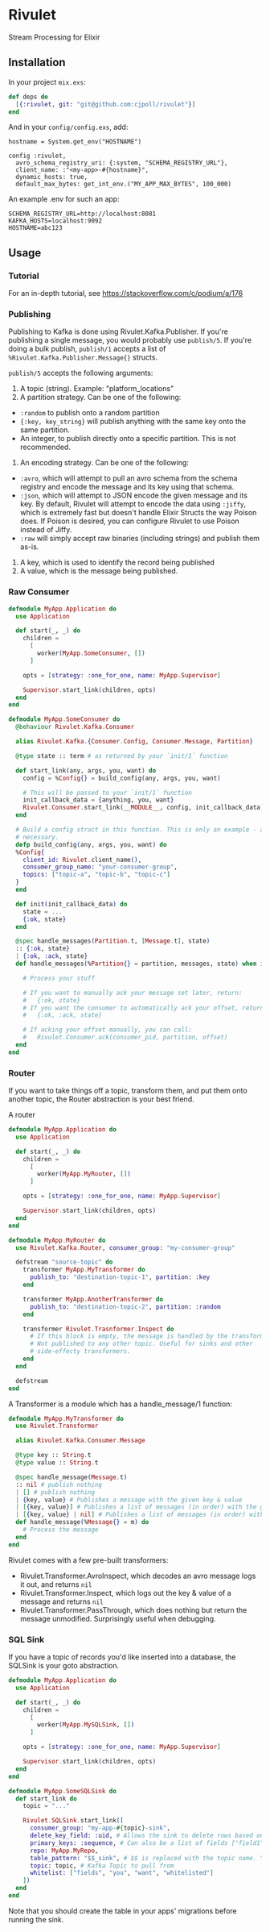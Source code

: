 # Rivulet

Stream Processing for Elixir

## Installation

In your project `mix.exs`:

```elixir
def deps do
  [{:rivulet, git: "git@github.com:cjpoll/rivulet"}]
end
```

And in your `config/config.exs`, add:

```
hostname = System.get_env("HOSTNAME")

config :rivulet,
  avro_schema_registry_uri: {:system, "SCHEMA_REGISTRY_URL"},
  client_name: :"<my-app>-#{hostname}",
  dynamic_hosts: true,
  default_max_bytes: get_int_env.("MY_APP_MAX_BYTES", 100_000)
```

An example .env for such an app:

```
SCHEMA_REGISTRY_URL=http://localhost:8081
KAFKA_HOSTS=localhost:9092
HOSTNAME=abc123
```

## Usage

### Tutorial

For an in-depth tutorial, see https://stackoverflow.com/c/podium/a/176

### Publishing

Publishing to Kafka is done using Rivulet.Kafka.Publisher.
If you're publishing a single message, you would probably use `publish/5`.
If you're doing a bulk publish, `publish/1` accepts a list of
`%Rivulet.Kafka.Publisher.Message{}` structs.

`publish/5` accepts the following arguments:

1. A topic (string). Example: "platform_locations"
1. A partition strategy. Can be one of the following:
  - `:random` to publish onto a random partition
  - `{:key, key_string}` will publish anything with the same key onto the same partition.
  - An integer, to publish directly onto a specific partition. This is not recommended.
1. An encoding strategy. Can be one of the following:
  - `:avro`, which will attempt to pull an avro schema from the schema registry and encode the message and its key using that schema.
  - `:json`, which will attempt to JSON encode the given message and its key. By default, Rivulet will attempt to encode the data using `:jiffy`, which is extremely fast but doesn't handle Elixir Structs the way Poison does. If Poison is desired, you can configure Rivulet to use Poison instead of Jiffy.
  - `:raw` will simply accept raw binaries (including strings) and publish them as-is.
1. A key, which is used to identify the record being published
1. A value, which is the message being published.

### Raw Consumer

```elixir
defmodule MyApp.Application do
  use Application

  def start(_, _) do
    children =
      [
        worker(MyApp.SomeConsumer, [])
      ]

    opts = [strategy: :one_for_one, name: MyApp.Supervisor]

    Supervisor.start_link(children, opts)
  end
end
```

```elixir
defmodule MyApp.SomeConsumer do
  @behaviour Rivulet.Kafka.Consumer

  alias Rivulet.Kafka.{Consumer.Config, Consumer.Message, Partition}

  @type state :: term # as returned by your `init/1` function

  def start_link(any, args, you, want) do
    config = %Config{} = build_config(any, args, you, want)

    # This will be passed to your `init/1` function
    init_callback_data = {anything, you, want}
    Rivulet.Consumer.start_link(__MODULE__, config, init_callback_data)
  end

  # Build a config struct in this function. This is only an example - adjust as
  # necessary.
  defp build_config(any, args, you, want) do
  %Config{
    client_id: Rivulet.client_name(),
    consumer_group_name: "your-consumer-group",
    topics: ["topic-a", "topic-b", "topic-c"]
  }
  end

  def init(init_callback_data) do
    state = ...
    {:ok, state}
  end

  @spec handle_messages(Partition.t, [Message.t], state)
  :: {:ok, state}
  | {:ok, :ack, state}
  def handle_messages(%Partition{} = partition, messages, state) when is_list(messages) do

    # Process your stuff

    # If you want to manually ack your message set later, return:
    #   {:ok, state}
    # If you want the consumer to automatically ack your offset, return:
    #   {:ok, :ack, state}

    # If acking your offset manually, you can call:
    #   Rivulet.Consumer.ack(consumer_pid, partition, offset)
  end
end
```

### Router

If you want to take things off a topic, transform them, and put them onto
another topic, the Router abstraction is your best friend.

A router

```elixir
defmodule MyApp.Application do
  use Application

  def start(_, _) do
    children =
      [
        worker(MyApp.MyRouter, [])
      ]

    opts = [strategy: :one_for_one, name: MyApp.Supervisor]

    Supervisor.start_link(children, opts)
  end
end
```

```elixir
defmodule MyApp.MyRouter do
  use Rivulet.Kafka.Router, consumer_group: "my-consumer-group"

  defstream "source-topic" do
    transformer MyApp.MyTransformer do
      publish_to: "destination-topic-1", partition: :key
    end

    transformer MyApp.AnotherTransformer do
      publish_to: "destination-topic-2", partition: :random
    end

    transformer Rivulet.Trasnformer.Inspect do
      # If this block is empty, the message is handled by the transformer, but
      # Not published to any other topic. Useful for sinks and other
      # side-effecty transformers.
    end
  end

  defstream
end
```

A Transformer is a module which has a handle_message/1 function:

```elixir
defmodule MyApp.MyTransformer do
  use Rivulet.Transformer

  alias Rivulet.Kafka.Consumer.Message

  @type key :: String.t
  @type value :: String.t

  @spec handle_message(Message.t)
  :: nil # publish nothing
  | [] # publish nothing
  | {key, value} # Publishes a message with the given key & value
  | [{key, value}] # Publishes a list of messages (in order) with the given key/value pairs
  | [{key, value} | nil] # Publishes a list of messages (in order) with the given key/value pairs, filtering out the `nil` elements.
  def handle_message(%Message{} = m) do
    # Process the message
  end
end
```

Rivulet comes with a few pre-built transformers:

- Rivulet.Transformer.AvroInspect, which decodes an avro message logs it out, and returns `nil`
- Rivulet.Transformer.Inspect, which logs out the key & value of a message and returns `nil`
- Rivulet.Transformer.PassThrough, which does nothing but return the message unmodified. Surprisingly useful when debugging.

### SQL Sink

If you have a topic of records you'd like inserted into a database, the SQLSink
is your goto abstraction.

```elixir
defmodule MyApp.Application do
  use Application

  def start(_, _) do
    children =
      [
        worker(MyApp.MySQLSink, [])
      ]

    opts = [strategy: :one_for_one, name: MyApp.Supervisor]

    Supervisor.start_link(children, opts)
  end
end
```

```elixir
defmodule MyApp.SomeSQLSink do
  def start_link do
    topic = "..."

    Rivulet.SQLSink.start_link([
      consumer_group: "my-app-#{topic}-sink",
      delete_key_field: :uid, # Allows the sink to delete rows based on the Message Key
      primary_keys: :sequence, # Can also be a list of fields ["field1", "field2"]
      repo: MyApp.MyRepo,
      table_pattern: "$$_sink", # $$ is replaced with the topic name. You can also just put the name of a table here.
      topic: topic, # Kafka Topic to pull from
      whitelist: ["fields", "you", "want", "whitelisted"]
    ])
  end
end
```

Note that you should create the table in your apps' migrations before running
the sink.
